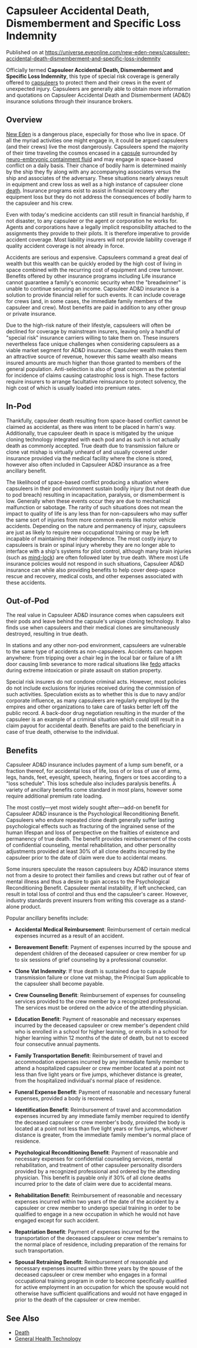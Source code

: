 # Capsuleer Accidental Death, Dismemberment and Specific Loss Indemnity
Published on  at https://universe.eveonline.com/new-eden-news/capsuleer-accidental-death-dismemberment-and-specific-loss-indemnity

Officially termed **Capsuleer Accidental Death, Dismemberment and Specific Loss Indemnity**, this type of special risk coverage is generally offered to [capsuleers](15umOALoFBZxVS2oaggvJQ) to protect them and their crews in the event of unexpected injury. Capsuleers are generally able to obtain more information and quotations on Capsuleer Accidental Death and Dismemberment (AD&D) insurance solutions through their insurance brokers.

## Overview

[New Eden](5m9PDmbyzmRXdP1vvQETRk) is a dangerous place, especially for those who live in space. Of all the myriad activities one might engage in, it could be argued capsuleers (and their crews) live the most dangerously. Capsuleers spend the majority of their time traveling the cosmos encased in a [capsule](2klMsyfd5quK05XnGL9wNB) surrounded by [neuro-embryonic containment fluid](5J85sB6I7b48e821eX9KsS) and may engage in space-based conflict on a daily basis. Their chance of bodily harm is determined mainly by the ship they fly along with any accompanying associates versus the ship and associates of the adversary. These situations nearly always result in equipment and crew loss as well as a high instance of capsuleer clone [death](5WNhh1Tm9Ucm0ni1HgOotc). Insurance programs exist to assist in financial recovery after equipment loss but they do not address the consequences of bodily harm to the capsuleer and his crew.

Even with today's medicine accidents can still result in financial hardship, if not disaster, to any capsuleer or the agent or corporation he works for. Agents and corporations have a legally implicit responsibility attached to the assignments they provide to their pilots. It is therefore imperative to provide accident coverage. Most liability insurers will not provide liability coverage if quality accident coverage is not already in force.

Accidents are serious and expensive. Capsuleers command a great deal of wealth but this wealth can be quickly eroded by the high cost of living in space combined with the recurring cost of equipment and crew turnover. Benefits offered by other insurance programs including Life insurance cannot guarantee a family's economic security when the "breadwinner" is unable to continue securing an income. Capsuleer AD&D insurance is a solution to provide financial relief for such events. It can include coverage for crews (and, in some cases, the immediate family members of the capsuleer and crew). Most benefits are paid in addition to any other group or private insurance.

Due to the high-risk nature of their lifestyle, capsuleers will often be declined for coverage by mainstream insurers, leaving only a handful of "special risk" insurance carriers willing to take them on. These insurers nevertheless face unique challenges when considering capsuleers as a viable market segment for AD&D insurance. Capsuleer wealth makes them an attractive source of revenue, however this same wealth also means insured amounts are much higher than those granted to members of the general population. Anti-selection is also of great concern as the potential for incidence of claims causing catastrophic loss is high. These factors require insurers to arrange facultative reinsurance to protect solvency, the high cost of which is usually loaded into premium rates.

## In-Pod

Thankfully, capsuleer death resulting from space-based conflict cannot be claimed as accidental, as there was intent to be placed in harm's way. Additionally, true capsuleer death in space is mitigated by the unique cloning technology integrated with each pod and as such is not actually death as commonly accepted. True death due to transmission failure or clone vat mishap is virtually unheard of and usually covered under insurance provided via the medical facility where the clone is stored, however also often included in Capsuleer AD&D insurance as a free ancillary benefit.

The likelihood of space-based conflict producing a situation where capsuleers in their pod environment sustain bodily injury (but not death due to pod breach) resulting in incapacitation, paralysis, or dismemberment is low. Generally when these events occur they are due to mechanical malfunction or sabotage. The rarity of such situations does not mean the impact to quality of life is any less than for non-capsuleers who may suffer the same sort of injuries from more common events like motor vehicle accidents. Depending on the nature and permanency of injury, capsuleers are just as likely to require new occupational training or may be left incapable of maintaining their independence. The most costly injury to capsuleers is brain or spinal injury whereby they are no longer able to interface with a ship's systems for pilot control, although many brain injuries (such as [mind-lock](1RhGIBx5zPWt3XwCWT5db9)) are often followed later by true death. Where most Life insurance policies would not respond in such situations, Capsuleer AD&D insurance can while also providing benefits to help cover deep-space rescue and recovery, medical costs, and other expenses associated with these accidents.

## Out-of-Pod

The real value in Capsuleer AD&D insurance comes when capsuleers exit their pods and leave behind the capsule's unique cloning technology. It also finds use when capsuleers and their medical clones are simultaneously destroyed, resulting in true death.

In stations and any other non-pod environment, capsuleers are vulnerable to the same type of accidents as non-capsuleers. Accidents can happen anywhere: from tripping over a chair leg in the local bar or failure of a lift door causing limb severance to more radical situations like [fedo](1ZTrrDLEL9V2OvHNc8NMkY) attacks during extreme intoxication or pirate assault on station property.

Special risk insurers do not condone criminal acts. However, most policies do not include exclusions for injuries received during the commission of such activities. Speculation exists as to whether this is due to navy and/or corporate influence, as many capsuleers are regularly employed by the empires and other organizations to take care of tasks better left off the public record. A back-door drug negotiation resulting in the murder of the capsuleer is an example of a criminal situation which could still result in a claim payout for accidental death. Benefits are paid to the beneficiary in case of true death, otherwise to the individual.

## Benefits

Capsuleer AD&D insurance includes payment of a lump sum benefit, or a fraction thereof, for accidental loss of life, loss of or loss of use of arms, legs, hands, feet, eyesight, speech, hearing, fingers or toes according to a "loss schedule". This loss schedule also includes paralysis benefits. A variety of ancillary benefits come standard in most plans, however some require additional premium rate loading.

The most costly—yet most widely sought after—add-on benefit for Capsuleer AD&D insurance is the Psychological Reconditioning Benefit. Capsuleers who endure repeated clone death generally suffer lasting psychological effects such as fracturing of the ingrained sense of the human lifespan and loss of perspective on the frailties of existence and permanency of true death. The benefit provides reimbursement of the costs of confidential counseling, mental rehabilitation, and other personality adjustments provided at least 30% of all clone deaths incurred by the capsuleer prior to the date of claim were due to accidental means.

Some insurers speculate the reason capsuleers buy AD&D insurance stems not from a desire to protect their families and crews but rather out of fear of mental illness and thus a desire to gain access to the Psychological Reconditioning Benefit. Capsuleer mental instability, if left unchecked, can result in total loss of control and thus end the capsuleer's career. However, industry standards prevent insurers from writing this coverage as a stand-alone product.

Popular ancillary benefits include:

* **Accidental Medical Reimbursement**: Reimbursement of certain medical expenses incurred as a result of an accident.

* **Bereavement Benefit**: Payment of expenses incurred by the spouse and dependent children of the deceased capsuleer or crew member for up to six sessions of grief counseling by a professional counselor.

* **Clone Vat Indemnity**: If true death is sustained due to capsule transmission failure or clone vat mishap, the Principal Sum applicable to the capsuleer shall become payable.

* **Crew Counseling Benefit**: Reimbursement of expenses for counseling services provided to the crew member by a recognized professional. The services must be ordered on the advice of the attending physician.

* **Education Benefit**: Payment of reasonable and necessary expenses incurred by the deceased capsuleer or crew member's dependent child who is enrolled in a school for higher learning, or enrolls in a school for higher learning within 12 months of the date of death, but not to exceed four consecutive annual payments.

* **Family Transportation Benefit**: Reimbursement of travel and accommodation expenses incurred by any immediate family member to attend a hospitalized capsuleer or crew member located at a point not less than five light years or five jumps, whichever distance is greater, from the hospitalized individual's normal place of residence.

* **Funeral Expense Benefit**: Payment of reasonable and necessary funeral expenses, provided a body is recovered.

* **Identification Benefit**: Reimbursement of travel and accommodation expenses incurred by any immediate family member required to identify the deceased capsuleer or crew member's body, provided the body is located at a point not less than five light years or five jumps, whichever distance is greater, from the immediate family member's normal place of residence.

* **Psychological Reconditioning Benefit**: Payment of reasonable and necessary expenses for confidential counseling services, mental rehabilitation, and treatment of other capsuleer personality disorders provided by a recognized professional and ordered by the attending physician. This benefit is payable only if 30% of all clone deaths incurred prior to the date of claim were due to accidental means.

* **Rehabilitation Benefit**: Reimbursement of reasonable and necessary expenses incurred within two years of the date of the accident by a capsuleer or crew member to undergo special training in order to be qualified to engage in a new occupation in which he would not have engaged except for such accident.

* **Repatriation Benefit**: Payment of expenses incurred for the transportation of the deceased capsuleer or crew member's remains to the normal place of residence, including preparation of the remains for such transportation.

* **Spousal Retraining Benefit**: Reimbursement of reasonable and necessary expenses incurred within three years by the spouse of the deceased capsuleer or crew member who engages in a formal occupational training program in order to become specifically qualified for active employment in an occupation for which the spouse would not otherwise have sufficient qualifications and would not have engaged in prior to the death of the capsuleer or crew member.

## See Also

* [Death](5WNhh1Tm9Ucm0ni1HgOotc)
* [General Health Technology](587lwcyHwGABUvNLgroYNa)
